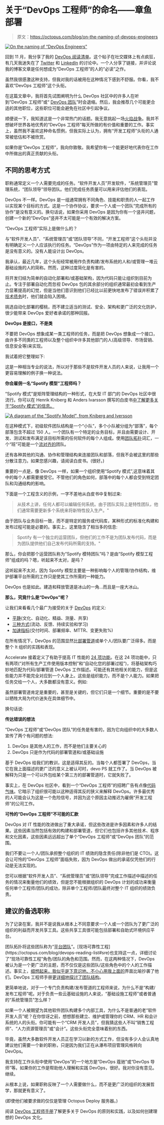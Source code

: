 # 关于“DevOps 工程师”的命名——章鱼部署

> 原文：<https://octopus.com/blog/on-the-naming-of-devops-engineers>

[![On the naming of “DevOps Engineers”](img/5b52a73234a4c985918be133693fc029.png)](#)

回到 11 月，我分享了我的 [DevOps 阅读清单](https://octopus.com/blog/devops-reading-list)。这个帖子在社交媒体上有点疯狂，有几天我迷失在了 [Twitter](https://twitter.com/_AlexYates_/status/1330763347281780736) 和 [LinkedIn](https://www.linkedin.com/feed/update/urn:li:activity:6736600404013985792/) 的讨论中。一个人分享了链接，并评论说我的博客文章是任何想成为“DevOps 工程师”的人的“必读”之作。

虽然我很感激这种支持，但我对我的话被用在这种情况下感到不舒服。你看，我不喜欢“DevOps 工程师”这个头衔。

在这篇文章中，我将首先试图阐明为什么 DevOps 社区中的许多人在听到“DevOps 工程师”或“ [DevOps 团队](https://octopus.com/devops/team-structures/)”时会退缩。然后，我会推荐几个可能更合适的其他职位，这些职位可能会避免在社区中引起争议。

顺便说一下，我知道这是一个非常热门的话题。我无意挑起一场[火焰战争](https://www.urbandictionary.com/define.php?term=flame%20war)。我并不想破坏世界各地优秀的“DevOps 工程师”每天所做的有价值和重要的工作。事实上，虽然我不喜欢这种命名惯例，但我实际上认为，拥有“开发工程师”头衔的人通常被低估和不被欣赏。

如果你是“DevOps 工程师”，我向你致敬。我希望你有一个能更好地代表你在工作中所做出的真正贡献的头衔。

## 不同的思考方式

职称通常定义一个人需要完成的任务。“软件开发人员”开发软件，“系统管理员”管理系统，“团队领导”领导团队。他们完成任务质量可以用来评估他们的表现。

DevOps 不一样。DevOps 是一组通常拥有不同角色、技能和职责的人一起工作以实现某个目标的方式。这是一个协作协议，要求一个人或一个团队“完成所有的协作”是没有意义的。换句话说，如果你采用 DevOps 是因为你有一个竖井问题，创建一个新的“DevOps”竖井不太可能是一个有效的解决方案。

“DevOps 工程师”实际上是做什么的？

与“软件开发人员”、“系统管理员”或“团队领导”不同，“开发工程师”这个头衔并没有明确定义一个人应该执行的任务。“DevOps”作为一项由特定的人来完成的任务是没有意义的。没有人能设计出 DevOps。

我承认，最近几年，这个头衔经常被用作负责构建/发布系统的人和/或管理一堆云基础设施的人的简称。然而，这种过度简化是有害的。

将开发归结为简单的自动化部署和/或基础架构，因为代码只能让组织到目前为止。专注于部署自动化而忽视 DevOps 包的其余部分的组织通常最初会看到生产力显著提高的幻觉，但是当他们意识到他们已经比以前更快地发布了错误并积累了[技术债务](https://martinfowler.com/bliki/TechnicalDebt.html)时，他们就会陷入困境。

挑选自动化部署的樱桃，而不建立适当的测试、安全、架构和更广泛的文化防护，很少能带来 DevOps 爱好者承诺的那种回报。

**DevOps 是接口，不是类**

不要把 DevOps 想象成某一类工程师的任务，而是把 DevOps 想象成一个接口，由许多不同类的工程师以及整个组织中许多其他部门的人(高级领导、市场营销、信息安全等)来实现。

我试着把它整理如下:

这是一种相当专业的说法，所以对于那些不是软件开发人员的人来说，让我用一个更容易理解的例子换一种说法。

**你会雇佣一名“Spotify 模型”工程师吗？**

“Spotify 模式”是矩阵管理结构的一种形式，在大型 IT 部门的 DevOps 社区中很流行。你可以在 Henrik Kniberg 和 Anders Ivarsson 撰写的白皮书[中了解更多关于“Spotify 模式”的信息。](https://blog.crisp.se/wp-content/uploads/2012/11/SpotifyScaling.pdf)

[![A diagram of the "Spotify Model", from Kniberg and Iversson](img/0f71072566dc49f513b636dfecb55d29.png)](#)

在这种模式下，初级软件团队结构是一个“小队”，多个小队被分组为“部落”，每个部落包含不超过 150 人。一个团队有一个特定的业务目标，并且由需要设计、开发、测试和发布满足该目标所需的任何软件的每个人组成。使用[团队拓扑](https://octopus.com/blog/devops-reading-list#tt)词汇，一个“班”可能是一个[流对齐的](https://www.atlassian.com/devops/frameworks/team-topologies#:%7E:text=the%20best%20approach.-,Stream%2Daligned%20team,or%20a%20single%20user%20persona.)团队。

还有各种其他的沟通、协作和管理结构来连接团队和部落，但我不会被这里的那些分散注意力。如果您感兴趣，请阅读白皮书。(很好。)

重要的一点是，像 DevOps 一样，如果一个组织使用“Spotify 模式”,这意味着其中的每个人都需要接受它。不管他们的角色如何，部落中的每个人都会受到特定团队和沟通结构的影响。

下面是一个工程含义的示例，一字不差地从白皮书中复制过来:

> 从技术上讲，任何人都可以编辑任何系统。由于团队实际上是特性团队，他们通常需要更新多个系统来将新特性投入生产。"

由于团队与业务目标一致，而不是特定的服务或代码库，某种形式的标准化构建和发布过程可能是必要的。事实上，这里隐含了相当多的信息:

> Spotify 有一个独立的运营团队，但他们的工作不是为团队发布代码，而是为团队提供他们自己发布代码所需的支持。"

那么，你会把那个运营团队称为“Spotify 模特团队”吗？是由“Spotify 模型工程师”组成的吗？嗯，听起来不太对，是吗？

这听起来不太对，因为 Spotify 模型主要是一种影响每个人的管理/协作结构，维护部署平台所需的工作只是使其工作所需的一种能力。

DevOps 也是如此。建造和释放管道是冰山的一角…而且是一座大冰山。

**那么，究竟什么是“DevOps”呢？**

让我们来看看几个最广为接受的关于 [DevOps](https://octopus.com/devops/) 的定义:

*   [平静](https://www.atlassian.com/devops/frameworks/calms-framework)(文化、自动化、精益、测量、共享)
*   [三种方式](https://itrevolution.com/the-three-ways-principles-underpinning-devops/)(流动、反馈、持续实验和学习)
*   [加速指标](https://octopus.com/blog/devops-reading-list#accelerate)(交付时间、部署频率、MTTR、变更失败%)

在所有情况下，DevOps 的范围显然比[部署管道](https://octopus.com/devops/continuous-delivery/what-is-a-deployment-pipeline/)或单个人/团队要广泛得多。而是整个 It 组织的实践和表现。

Accelerate 接着定义了有助于提高 IT 性能的 [24 项功能](https://itrevolution.com/24-key-capabilities-to-drive-improvement-in-software-delivery/)。在这 24 项功能中，只有两项(“对所有生产工件使用版本控制”和“自动化您的部署过程”)，将基础架构巧妙地匹配为代码/部署管道 DevOps 工作描述。可能还有其他相关的能力，但是这些能力并不能完全对应到一个人身上。这些是组织能力，而不是个人能力。如果把任务交给一个人，大多数都没有意义。例如:

虽然部署管道肯定是重要的，甚至是关键的，但它们只是一个细节。重要的是不要以牺牲大局为代价迷失在具体细节中。

换句话说:

**传达错误的想法**

“DevOps 工程师”或“DevOps 团队”的任务是有害的，因为它向组织中的大多数人宣传了两个有问题的想法:

1.  DevOps 是其他人的工作，而不是他们主要关心的
2.  DevOps 只是作为代码的部署管道和/或基础设施

基于 DevOps 给我们的教训，这是适得其反的。当每个人都签署了 DevOps，当它在我上面描述的更广泛的意义上被认可时，devo PS 就工作了。当 DevOps 被解释为只是一个可以外包给某个第三方的部署管道时，它就失败了。

事实上，在 DevOps 社区中，看到一个“DevOps 工程师”的招聘广告有点像[代码气味](https://martinfowler.com/bliki/CodeSmell.html)。它暗示了组织很可能以这种适得其反的狭义来解释 DevOps。许多最优秀的人可能会认为这是一个危险信号，并因为这个原因主动推迟为雇佣“开发工程师”的公司工作。

**可怜的“DevOps 工程师”不可能的汇款**

DevOps 对 IT 性能的改进做出了重大承诺，但这些改进是许多因素和许多人的结果。这些因素当然包括有效的构建和部署管道，但它们也包括许多其他技术、程序和文化因素，这些因素远远超出了单个“DevOps 工程师”或“DevOps 团队”的范围。

我们不要让一个人/团队承担整个组织的 IT 绩效的隐含责任(除非他们是 CTO)。这会让可怜的“DevOps 工程师”面临失败，因为 DevOps 做出的承诺仅凭他们的行动是无法实现的。

您可以根据“软件开发人员”、“系统管理员”或“团队领导”完成工作描述中描述的任务的情况来衡量他们的绩效，但是您不能根据组织的 DevOps 计划的成功来衡量任何单个工程师/团队的成功，除非单个工程师/团队最终对整个 IT 组织的绩效负责。

## 建议的备选职称

为了记录在案，我并不是说我从根本上不同意要求一个人或一个团队为了更广泛的组织的利益而开发共享工具。这些共享工具很可能包括部署和自助式环境供应平台。

团队拓扑将这些团队称为“[平台团队](https://www.atlassian.com/devops/frameworks/team-topologies#:%7E:text=products%20and%20services.-,Platform%20team,stream%2Daligned%20team%20can%20use.)”。[现场可靠性工程](https://octopus.com/blog/devops-reading-list#sre)也支持这一点，详细讨论了“现场可靠性工程”角色/团队的角色和范围。然而，在这两种情况下，DevOps 被认为是一个更广泛的主题，而不仅仅是这些团队/这些角色中的个人的工作描述。事实上，[细想起来，我似乎是下意识地、不小心用我上面的](https://cloud.google.com/blog/products/gcp/sre-vs-devops-competing-standards-or-close-friends)界面比喻抄袭了他们。DevOps 工程师手册[更详细地探讨了团队结构](https://octopus.com/devops/team-structures/)。

更简单地说，对于一个专门负责构建/发布管道的工程师来说，为什么不是“构建/发布工程师”呢。对于负责一些云基础设施的人来说，“基础设施工程师”或者普通的“系统管理员”怎么样？

如果一个人被期望为其他软件团队构建多个内部工具，为什么不是普通的老“软件开发人员”呢？在你惊讶之前，想想那些建立、维护或管理你的 CRM、HR 和会计系统的人的头衔。你可能有一个“CRM 开发人员”，但我猜这些人不叫“销售工程师”、“人力资源管理员”或“会计”。这些头衔完全意味着别的东西。

毕竟，虽然大多数软件开发人员正在学习以新的方式工作，但没有多少人会认真地建议他们需要一个新的职称，只是因为我们正在从瀑布项目管理风格转向 DevOps。

我支持在工作头衔中使用“DevOps”的一个地方是“DevOps 蔻驰”或“DevOps 导师”等。如果你的工作是帮助他人理解和实践 DevOps，很好。我对你没有意见。继续。

从根本上说，如果职称反映了一个人需要做什么，而不是更广泛的组织的发展哲学，那就更有意义了。

(即使他们被要求做的仅仅是管理 Octopus Deploy 服务器。)

阅读 [DevOps 工程师手册](https://octopus.com/devops/)了解更多关于 DevOps 的原则和实践，以及如何创建理想的 DevOps 文化。